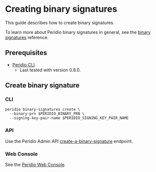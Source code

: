 # Creating binary signatures

This guide describes how to create binary signatures.

To learn more about Peridio binary signatures in general, see the [binary signatures](/platform/reference/binary-signatures) reference.

## Prerequisites

- [Peridio CLI](https://github.com/peridio/morel/releases).
  - Last tested with version 0.8.0.

## Create binary signature

### CLI

```console
peridio binary-signatures create \
  --binary-prn $PERIDIO_BINARY_PRN \
  --signing-key-pair-name $PERIDIO_SIGNING_KEY_PAIR_NAME
```

### API

Use the Peridio Admin API [create-a-binary-signature](/admin-api#binaries/operation/create-a-binary-signature) endpoint.

### Web Console

See the [Peridio Web Console](https://console.peridio.com).

